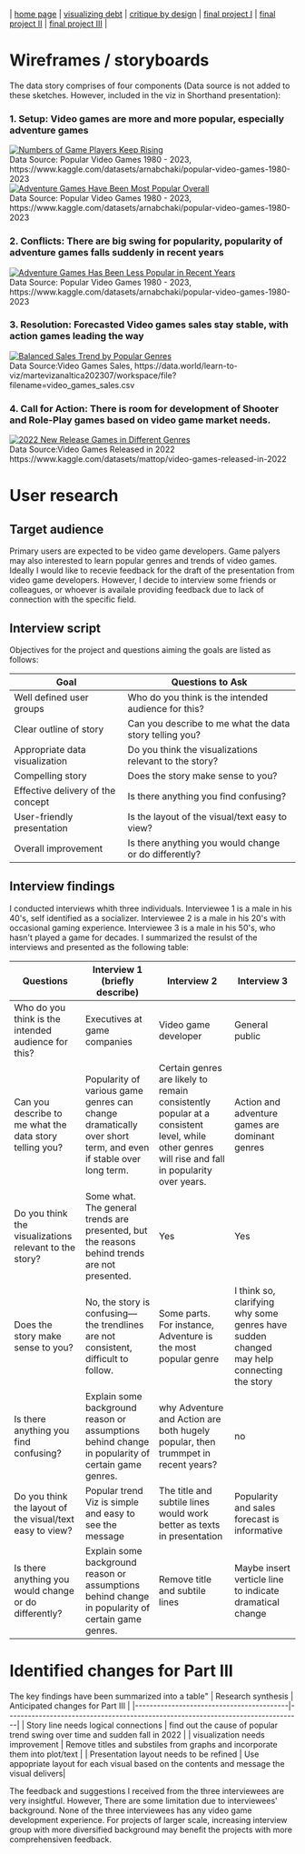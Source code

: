 | [home page](https://lihongzhang2023.github.io/portfolio/) | [visualizing debt](visualizing-government-debt) | [critique by design](critique-by-design) | [final project I](final-project-part-one) | [final project II](final-project-part-two) | [final project III](final-project-part-three) |

# Wireframes / storyboards
The data story comprises of four components (Data source is not added to these sketches. However, included in the viz in Shorthand presentation):   

### 1. Setup: Video games are more and more popular, especially adventure games
<div class='tableauPlaceholder' id='viz1700958524798' style='position: relative'><noscript><a href='#'><img alt='Numbers of Game Players Keep Rising ' src='https:&#47;&#47;public.tableau.com&#47;static&#47;images&#47;Vi&#47;VideoGame-SetUp1&#47;Setup1&#47;1_rss.png' style='border: none' /></a></noscript><object class='tableauViz'  style='display:none;'><param name='host_url' value='https%3A%2F%2Fpublic.tableau.com%2F' /> <param name='embed_code_version' value='3' /> <param name='site_root' value='' /><param name='name' value='VideoGame-SetUp1&#47;Setup1' /><param name='tabs' value='no' /><param name='toolbar' value='yes' /><param name='static_image' value='https:&#47;&#47;public.tableau.com&#47;static&#47;images&#47;Vi&#47;VideoGame-SetUp1&#47;Setup1&#47;1.png' /> <param name='animate_transition' value='yes' /><param name='display_static_image' value='yes' /><param name='display_spinner' value='yes' /><param name='display_overlay' value='yes' /><param name='display_count' value='yes' /><param name='language' value='en-US' /><param name='filter' value='publish=yes' /></object></div>                
<script type='text/javascript'>                    
  var divElement = document.getElementById('viz1700958524798');                    
  var vizElement = divElement.getElementsByTagName('object')[0];                    
  vizElement.style.width='1016px';vizElement.style.height='991px';                    
  var scriptElement = document.createElement('script');                    
  scriptElement.src = 'https://public.tableau.com/javascripts/api/viz_v1.js';                    
  vizElement.parentNode.insertBefore(scriptElement, vizElement);                
</script>  
Data Source: Popular Video Games 1980 - 2023, https://www.kaggle.com/datasets/arnabchaki/popular-video-games-1980-2023  

<div class='tableauPlaceholder' id='viz1700958622082' style='position: relative'><noscript><a href='#'><img alt='Adventure Games Have Been Most Popular Overall ' src='https:&#47;&#47;public.tableau.com&#47;static&#47;images&#47;Vi&#47;VideoGame-SetUp2&#47;Setup2&#47;1_rss.png' style='border: none' /></a></noscript><object class='tableauViz'  style='display:none;'><param name='host_url' value='https%3A%2F%2Fpublic.tableau.com%2F' /> <param name='embed_code_version' value='3' /> <param name='site_root' value='' /><param name='name' value='VideoGame-SetUp2&#47;Setup2' /><param name='tabs' value='no' /><param name='toolbar' value='yes' /><param name='static_image' value='https:&#47;&#47;public.tableau.com&#47;static&#47;images&#47;Vi&#47;VideoGame-SetUp2&#47;Setup2&#47;1.png' /> <param name='animate_transition' value='yes' /><param name='display_static_image' value='yes' /><param name='display_spinner' value='yes' /><param name='display_overlay' value='yes' /><param name='display_count' value='yes' /><param name='language' value='en-US' /><param name='filter' value='publish=yes' /></object></div>               
<script type='text/javascript'>                    
  var divElement = document.getElementById('viz1700958622082');                    
  var vizElement = divElement.getElementsByTagName('object')[0];                    
  vizElement.style.width='1016px';vizElement.style.height='991px';                    
  var scriptElement = document.createElement('script');                    
  scriptElement.src = 'https://public.tableau.com/javascripts/api/viz_v1.js';                    
  vizElement.parentNode.insertBefore(scriptElement, vizElement);                
</script>  
Data Source: Popular Video Games 1980 - 2023, https://www.kaggle.com/datasets/arnabchaki/popular-video-games-1980-2023  

### 2. Conflicts: There are big swing for popularity, popularity of adventure games falls suddenly in recent years
<div class='tableauPlaceholder' id='viz1700960085955' style='position: relative'><noscript><a href='#'><img alt='Adventure Games Has Been Less Popular in Recent Years ' src='https:&#47;&#47;public.tableau.com&#47;static&#47;images&#47;Vi&#47;VideoGame-Conflicts&#47;Conflicts&#47;1_rss.png' style='border: none' /></a></noscript><object class='tableauViz'  style='display:none;'><param name='host_url' value='https%3A%2F%2Fpublic.tableau.com%2F' /> <param name='embed_code_version' value='3' /> <param name='site_root' value='' /><param name='name' value='VideoGame-Conflicts&#47;Conflicts' /><param name='tabs' value='no' /><param name='toolbar' value='yes' /><param name='static_image' value='https:&#47;&#47;public.tableau.com&#47;static&#47;images&#47;Vi&#47;VideoGame-Conflicts&#47;Conflicts&#47;1.png' /> <param name='animate_transition' value='yes' /><param name='display_static_image' value='yes' /><param name='display_spinner' value='yes' /><param name='display_overlay' value='yes' /><param name='display_count' value='yes' /><param name='language' value='en-US' /></object></div>                
<script type='text/javascript'>                    
  var divElement = document.getElementById('viz1700960085955');                    
  var vizElement = divElement.getElementsByTagName('object')[0];                    vizElement.style.width='1016px';vizElement.style.height='991px';                    
  var scriptElement = document.createElement('script');                    
  scriptElement.src = 'https://public.tableau.com/javascripts/api/viz_v1.js';                    vizElement.parentNode.insertBefore(scriptElement, vizElement);                
</script>   
Data Source: Popular Video Games 1980 - 2023, https://www.kaggle.com/datasets/arnabchaki/popular-video-games-1980-2023  

### 3. Resolution: Forecasted Video games sales stay stable, with action games leading the way
<div class='tableauPlaceholder' id='viz1700959056462' style='position: relative'><noscript><a href='#'><img alt='Balanced Sales Trend by Popular Genres ' src='https:&#47;&#47;public.tableau.com&#47;static&#47;images&#47;Vi&#47;VideoGame-Resolutions&#47;Resolution&#47;1_rss.png' style='border: none' /></a></noscript><object class='tableauViz'  style='display:none;'><param name='host_url' value='https%3A%2F%2Fpublic.tableau.com%2F' /> <param name='embed_code_version' value='3' /> <param name='site_root' value='' /><param name='name' value='VideoGame-Resolutions&#47;Resolution' /><param name='tabs' value='no' /><param name='toolbar' value='yes' /><param name='static_image' value='https:&#47;&#47;public.tableau.com&#47;static&#47;images&#47;Vi&#47;VideoGame-Resolutions&#47;Resolution&#47;1.png' /> <param name='animate_transition' value='yes' /><param name='display_static_image' value='yes' /><param name='display_spinner' value='yes' /><param name='display_overlay' value='yes' /><param name='display_count' value='yes' /><param name='language' value='en-US' /><param name='filter' value='publish=yes' /></object></div>                 
<script type='text/javascript'>                    
  var divElement = document.getElementById('viz1700959056462');                    
  var vizElement = divElement.getElementsByTagName('object')[0];                    
  vizElement.style.width='1016px';vizElement.style.height='991px';                    
  var scriptElement = document.createElement('script');                    
  scriptElement.src = 'https://public.tableau.com/javascripts/api/viz_v1.js';                    
  vizElement.parentNode.insertBefore(scriptElement, vizElement);                
</script>   
Data Source:Video Games Sales, https://data.world/learn-to-viz/martevizanaltica202307/workspace/file?filename=video_games_sales.csv  

### 4. Call for Action: There is room for development of Shooter and Role-Play games based on video game market needs.
<div class='tableauPlaceholder' id='viz1700959152539' style='position: relative'><noscript><a href='#'><img alt='2022 New Release Games in Different Genres ' src='https:&#47;&#47;public.tableau.com&#47;static&#47;images&#47;Vi&#47;VideoGame-Action&#47;CallforAction&#47;1_rss.png' style='border: none' /></a></noscript><object class='tableauViz'  style='display:none;'><param name='host_url' value='https%3A%2F%2Fpublic.tableau.com%2F' /> <param name='embed_code_version' value='3' /> <param name='site_root' value='' /><param name='name' value='VideoGame-Action&#47;CallforAction' /><param name='tabs' value='no' /><param name='toolbar' value='yes' /><param name='static_image' value='https:&#47;&#47;public.tableau.com&#47;static&#47;images&#47;Vi&#47;VideoGame-Action&#47;CallforAction&#47;1.png' /> <param name='animate_transition' value='yes' /><param name='display_static_image' value='yes' /><param name='display_spinner' value='yes' /><param name='display_overlay' value='yes' /><param name='display_count' value='yes' /><param name='language' value='en-US' /><param name='filter' value='publish=yes' /></object></div>                
<script type='text/javascript'>                    
  var divElement = document.getElementById('viz1700959152539');                    
  var vizElement = divElement.getElementsByTagName('object')[0];                    
  vizElement.style.width='1016px';vizElement.style.height='991px';                    
  var scriptElement = document.createElement('script');                    
  scriptElement.src = 'https://public.tableau.com/javascripts/api/viz_v1.js';                    
  vizElement.parentNode.insertBefore(scriptElement, vizElement);                
</script>  
Data Source:Video Games Released in 2022 https://www.kaggle.com/datasets/mattop/video-games-released-in-2022  

# User research   
## Target audience   
Primary users are expected to be video game developers. Game palyers may also interested to learn popular genres and trends of video games. Ideally I would like to recevie feedback for the draft of the presentation from video game developers. However, I decide to interview some friends or colleagues, or whoever is availale providing feedback due to lack of connection with the specific field.

## Interview script
Objectives for the project and questions aiming the goals are listed as follows:  

| Goal                           | Questions to Ask                                                    |
|--------------------------------|---------------------------------------------------------------------|
|Well defined user groups        | Who do you think is the intended audience for this?                 |
|Clear outline of story          | Can you describe to me what the data story telling you?                 |
|Appropriate data visualization  | Do you think the visualizations relevant to the story?                 |
|Compelling story                | Does the story make sense to you?               |
|Effective delivery of the concept  | Is there anything you find confusing?              |
|User-friendly presentation      | Is the layout of the visual/text easy to view?              |
|Overall improvement         | Is there anything you would change or do differently?               |



## Interview findings   
I conducted interviews whith three individuals. Interviewee 1 is a male in his 40's, self identified as a socializer. Interviewee 2 is a male in his 20's with occasional gaming experience. Interviewee 3 is a male in his 50's, who hasn't played a game for decades. I summarized the resulst of the interviews and presented as the following table:

| Questions               | Interview 1 (briefly describe) | Interview 2 | Interview 3 |
|-------------------------|--------------------------------|-------------|-------------|
| Who do you think is the intended audience for this?     |  Executives at game companies  |    Video game developer  |  General public           |
|Can you describe to me what the data story telling you? |   Popularity of various game genres can change dramatically over short term, and even if stable over long term. |       Certain genres are likely to remain consistently popular at a consistent level, while other genres will rise and fall in popularity over years.     |Action and adventure games are dominant genres|
|Do you think the visualizations relevant to the story?|   Some what. The general trends are presented, but the reasons behind trends are not presented.      |       Yes      |   Yes          |
|Does the story make sense to you? |No, the story is confusing—the trendlines are not consistent, difficult to follow. | Some parts. For instance, Adventure is the most popular genre  | I think so, clarifying why some genres have sudden changed may help connecting the story            |
|Is there anything you find confusing?  | Explain some background reason or assumptions behind change in popularity of certain game genres.  |   why Adventure and Action are both hugely popular, then trummpet in recent years?          |          no   |
|Do you think the layout of the visual/text easy to view?|  Popular trend Viz is simple and easy to see the message |         The title and subtile lines would work better as texts in presentation    |   Popularity and sales forecast is informative          |
|Is there anything you would change or do differently? |     Explain some background reason or assumptions behind change in popularity of certain game genres.                           |  Remove title and subtile lines          | Maybe insert verticle line to indicate dramatical change            |



# Identified changes for Part III  
The key findings have been summarized into a table"
| Research synthesis                       | Anticipated changes for Part III                                                |
|------------------------------------------|---------------------------------------------------------------------------------|
| Story line needs logical connections | find out the cause of popular trend swing over time and sudden fall in 2022 |
|  visualization needs improvement         |  Remove titles and substiles from graphs and incorporate them into plot/text |
|  Presentation layout needs to be refined |  Use appopriate layout for each visual based on the contents and message the visual delivers|

The feedback and suggestions I received from the three interviewees are very insightful. However, There are some limitation due to interviewees' background. None of the three interviewees has any video game development experience. For projects of larger scale,  increasing interview group with more diversified background may benefit the projects with more comprehensiven feedback.



